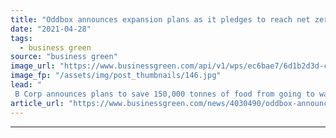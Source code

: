 ```yaml
---
title: "Oddbox announces expansion plans as it pledges to reach net zero by 2030"
date: "2021-04-28"
tags: 
  - business green
source: "business green"
image_url: "https://www.businessgreen.com/api/v1/wps/ec6bae7/6d1b2d3d-cd48-45fc-809f-a360978ecc4d/6/ODDBOX-JAN-210533-185x114.jpg"
image_fp: "/assets/img/post_thumbnails/146.jpg"
lead: "
 B Corp announces plans to save 150,000 tonnes of food from going to waste over the next five years as it expands into South West and Midlands ..."
article_url: "https://www.businessgreen.com/news/4030490/oddbox-announces-expansion-plans-pledges-reach-net-zero-2030"
---
```


---

